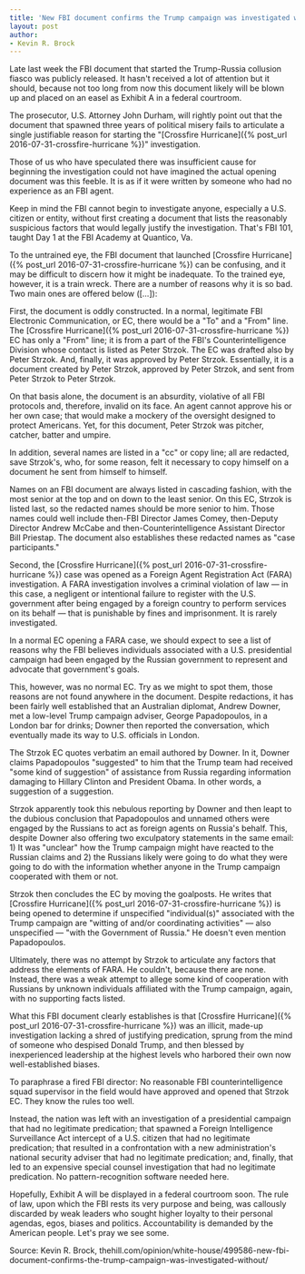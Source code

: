 ```yaml
---
title: 'New FBI document confirms the Trump campaign was investigated without justification'
layout: post
author:
- Kevin R. Brock
---
```


Late last week the FBI document that started the Trump-Russia collusion fiasco was publicly released. It hasn't received a lot of attention but it should, because not too long from now this document likely will be blown up and placed on an easel as Exhibit A in a federal courtroom.

The prosecutor, U.S. Attorney John Durham, will rightly point out that the document that spawned three years of political misery fails to articulate a single justifiable reason for starting the "[Crossfire Hurricane]({% post_url 2016-07-31-crossfire-hurricane %})" investigation.

Those of us who have speculated there was insufficient cause for beginning the investigation could not have imagined the actual opening document was this feeble. It is as if it were written by someone who had no experience as an FBI agent.

Keep in mind the FBI cannot begin to investigate anyone, especially a U.S. citizen or entity, without first creating a document that lists the reasonably suspicious factors that would legally justify the investigation. That's FBI 101, taught Day 1 at the FBI Academy at Quantico, Va.

To the untrained eye, the FBI document that launched [Crossfire Hurricane]({% post_url 2016-07-31-crossfire-hurricane %}) can be confusing, and it may be difficult to discern how it might be inadequate. To the trained eye, however, it is a train wreck. There are a number of reasons why it is so bad. Two main ones are offered below ([…]):

First, the document is oddly constructed. In a normal, legitimate FBI Electronic Communication, or EC, there would be a "To" and a "From" line. The [Crossfire Hurricane]({% post_url 2016-07-31-crossfire-hurricane %}) EC has only a "From" line; it is from a part of the FBI's Counterintelligence Division whose contact is listed as Peter Strzok. The EC was drafted also by Peter Strzok. And, finally, it was approved by Peter Strzok. Essentially, it is a document created by Peter Strzok, approved by Peter Strzok, and sent from Peter Strzok to Peter Strzok.

On that basis alone, the document is an absurdity, violative of all FBI protocols and, therefore, invalid on its face. An agent cannot approve his or her own case; that would make a mockery of the oversight designed to protect Americans. Yet, for this document, Peter Strzok was pitcher, catcher, batter and umpire.

In addition, several names are listed in a "cc" or copy line; all are redacted, save Strzok's, who, for some reason, felt it necessary to copy himself on a document he sent from himself to himself.

Names on an FBI document are always listed in cascading fashion, with the most senior at the top and on down to the least senior. On this EC, Strzok is listed last, so the redacted names should be more senior to him. Those names could well include then-FBI Director James Comey, then-Deputy Director Andrew McCabe and then-Counterintelligence Assistant Director Bill Priestap. The document also establishes these redacted names as "case participants."

Second, the [Crossfire Hurricane]({% post_url 2016-07-31-crossfire-hurricane %}) case was opened as a Foreign Agent Registration Act (FARA) investigation. A FARA investigation involves a criminal violation of law — in this case, a negligent or intentional failure to register with the U.S. government after being engaged by a foreign country to perform services on its behalf — that is punishable by fines and imprisonment. It is rarely investigated.

In a normal EC opening a FARA case, we should expect to see a list of reasons why the FBI believes individuals associated with a U.S. presidential campaign had been engaged by the Russian government to represent and advocate that government's goals.

This, however, was no normal EC. Try as we might to spot them, those reasons are not found anywhere in the document. Despite redactions, it has been fairly well established that an Australian diplomat, Andrew Downer, met a low-level Trump campaign adviser, George Papadopoulos, in a London bar for drinks; Downer then reported the conversation, which eventually made its way to U.S. officials in London.

The Strzok EC quotes verbatim an email authored by Downer. In it, Downer claims Papadopoulos "suggested" to him that the Trump team had received "some kind of suggestion" of assistance from Russia regarding information damaging to Hillary Clinton and President Obama. In other words, a suggestion of a suggestion.

Strzok apparently took this nebulous reporting by Downer and then leapt to the dubious conclusion that Papadopoulos and unnamed others were engaged by the Russians to act as foreign agents on Russia's behalf. This, despite Downer also offering two exculpatory statements in the same email: 1) It was "unclear" how the Trump campaign might have reacted to the Russian claims and 2) the Russians likely were going to do what they were going to do with the information whether anyone in the Trump campaign cooperated with them or not.

Strzok then concludes the EC by moving the goalposts. He writes that [Crossfire Hurricane]({% post_url 2016-07-31-crossfire-hurricane %}) is being opened to determine if unspecified "individual(s)" associated with the Trump campaign are "witting of and/or coordinating activities" — also unspecified — "with the Government of Russia." He doesn't even mention Papadopoulos.

Ultimately, there was no attempt by Strzok to articulate any factors that address the elements of FARA. He couldn't, because there are none. Instead, there was a weak attempt to allege some kind of cooperation with Russians by unknown individuals affiliated with the Trump campaign, again, with no supporting facts listed.

What this FBI document clearly establishes is that [Crossfire Hurricane]({% post_url 2016-07-31-crossfire-hurricane %}) was an illicit, made-up investigation lacking a shred of justifying predication, sprung from the mind of someone who despised Donald Trump, and then blessed by inexperienced leadership at the highest levels who harbored their own now well-established biases.

To paraphrase a fired FBI director: No reasonable FBI counterintelligence squad supervisor in the field would have approved and opened that Strzok EC. They know the rules too well.

Instead, the nation was left with an investigation of a presidential campaign that had no legitimate predication; that spawned a Foreign Intelligence Surveillance Act intercept of a U.S. citizen that had no legitimate predication; that resulted in a confrontation with a new administration's national security adviser that had no legitimate predication; and, finally, that led to an expensive special counsel investigation that had no legitimate predication. No pattern-recognition software needed here.

Hopefully, Exhibit A will be displayed in a federal courtroom soon. The rule of law, upon which the FBI rests its very purpose and being, was callously discarded by weak leaders who sought higher loyalty to their personal agendas, egos, biases and politics. Accountability is demanded by the American people. Let's pray we see some.

Source: Kevin R. Brock, thehill.com/opinion/white-house/499586-new-fbi-document-confirms-the-trump-campaign-was-investigated-without/
